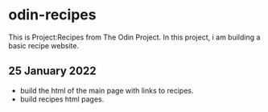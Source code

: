 # odin-recipes

This is Project:Recipes from The Odin Project. In this project, i am building a basic recipe website.

## 25 January 2022
- build the html of the main page with links to recipes.
- build recipes html pages.